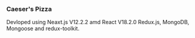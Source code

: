 ### Caeser's Pizza

Devloped using Neaxt.js V12.2.2 amd React V18.2.0 Redux.js, MongoDB, Mongoose and redux-toolkit.
